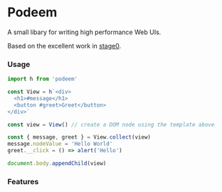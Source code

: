 # Podeem

A small libary for writing high performance Web UIs. 

Based on the excellent work in [stage0](https://github.com/Freak613/stage0).

### Usage

```js
import h from 'podeem'

const View = h`<div>
  <h1>#message</h1>
  <button #greet>Greet</button>
</div>`

const view = View() // create a DOM node using the template above

const { message, greet } = View.collect(view)
message.nodeValue = 'Hello World'
greet.__click = () => alert('Hello')

document.body.appendChild(view)
```

### Features


